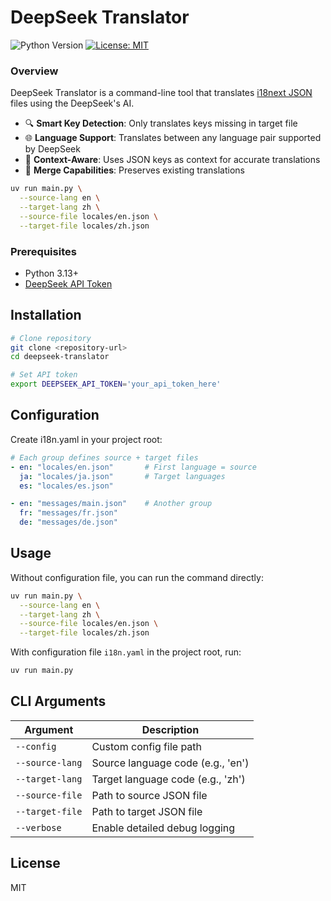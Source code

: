# DeepSeek Translator

![Python Version](https://img.shields.io/badge/python-3.13-blue)
[![License: MIT](https://img.shields.io/badge/License-MIT-yellow.svg)](https://opensource.org/licenses/MIT)

### Overview

DeepSeek Translator is a command-line tool that translates [i18next JSON](https://www.i18next.com/misc/json-format) files using the DeepSeek's AI.

- 🔍 **Smart Key Detection**: Only translates keys missing in target file
- 🌐 **Language Support**: Translates between any language pair supported by DeepSeek
- 🧠 **Context-Aware**: Uses JSON keys as context for accurate translations
- 🔄 **Merge Capabilities**: Preserves existing translations

```sh
uv run main.py \
  --source-lang en \
  --target-lang zh \
  --source-file locales/en.json \
  --target-file locales/zh.json
```

### Prerequisites

- Python 3.13+
- [DeepSeek API Token](https://platform.deepseek.com/api-keys)


## Installation

```bash
# Clone repository
git clone <repository-url>
cd deepseek-translator

# Set API token
export DEEPSEEK_API_TOKEN='your_api_token_here'
```

## Configuration

Create i18n.yaml in your project root:
```yaml
# Each group defines source + target files
- en: "locales/en.json"       # First language = source
  ja: "locales/ja.json"       # Target languages
  es: "locales/es.json"

- en: "messages/main.json"    # Another group
  fr: "messages/fr.json"
  de: "messages/de.json"
```

## Usage

Without configuration file, you can run the command directly:
```bash
uv run main.py \
  --source-lang en \
  --target-lang zh \
  --source-file locales/en.json \
  --target-file locales/zh.json
```

With configuration file `i18n.yaml` in the project root, run:
```bash
uv run main.py
```

## CLI Arguments

| Argument        | Description                                  |
|-----------------|----------------------------------------------|
| `--config`      | Custom config file path                      |
| `--source-lang` | Source language code (e.g., 'en')            |
| `--target-lang` | Target language code (e.g., 'zh')            |
| `--source-file` | Path to source JSON file                     |
| `--target-file` | Path to target JSON file                     |
| `--verbose`     | Enable detailed debug logging                |


## License
MIT
